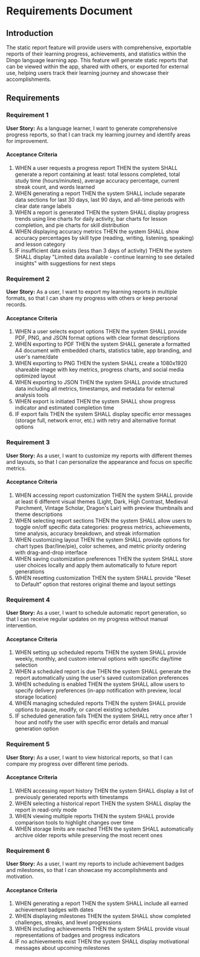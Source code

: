 # Requirements Document

## Introduction

The static report feature will provide users with comprehensive, exportable reports of their learning progress, achievements, and statistics within the Dingo language learning app. This feature will generate static reports that can be viewed within the app, shared with others, or exported for external use, helping users track their learning journey and showcase their accomplishments.

## Requirements

### Requirement 1

**User Story:** As a language learner, I want to generate comprehensive progress reports, so that I can track my learning journey and identify areas for improvement.

#### Acceptance Criteria

1. WHEN a user requests a progress report THEN the system SHALL generate a report containing at least: total lessons completed, total study time (hours/minutes), average accuracy percentage, current streak count, and words learned
2. WHEN generating a report THEN the system SHALL include separate data sections for last 30 days, last 90 days, and all-time periods with clear date range labels
3. WHEN a report is generated THEN the system SHALL display progress trends using line charts for daily activity, bar charts for lesson completion, and pie charts for skill distribution
4. WHEN displaying accuracy metrics THEN the system SHALL show accuracy percentages by skill type (reading, writing, listening, speaking) and lesson category
5. IF insufficient data exists (less than 3 days of activity) THEN the system SHALL display "Limited data available - continue learning to see detailed insights" with suggestions for next steps

### Requirement 2

**User Story:** As a user, I want to export my learning reports in multiple formats, so that I can share my progress with others or keep personal records.

#### Acceptance Criteria

1. WHEN a user selects export options THEN the system SHALL provide PDF, PNG, and JSON format options with clear format descriptions
2. WHEN exporting to PDF THEN the system SHALL generate a formatted A4 document with embedded charts, statistics table, app branding, and user's name/date
3. WHEN exporting to PNG THEN the system SHALL create a 1080x1920 shareable image with key metrics, progress charts, and social media optimized layout
4. WHEN exporting to JSON THEN the system SHALL provide structured data including all metrics, timestamps, and metadata for external analysis tools
5. WHEN export is initiated THEN the system SHALL show progress indicator and estimated completion time
6. IF export fails THEN the system SHALL display specific error messages (storage full, network error, etc.) with retry and alternative format options

### Requirement 3

**User Story:** As a user, I want to customize my reports with different themes and layouts, so that I can personalize the appearance and focus on specific metrics.

#### Acceptance Criteria

1. WHEN accessing report customization THEN the system SHALL provide at least 6 different visual themes (Light, Dark, High Contrast, Medieval Parchment, Vintage Scholar, Dragon's Lair) with preview thumbnails and theme descriptions
2. WHEN selecting report sections THEN the system SHALL allow users to toggle on/off specific data categories: progress metrics, achievements, time analysis, accuracy breakdown, and streak information
3. WHEN customizing layout THEN the system SHALL provide options for chart types (bar/line/pie), color schemes, and metric priority ordering with drag-and-drop interface
4. WHEN saving customization preferences THEN the system SHALL store user choices locally and apply them automatically to future report generations
5. WHEN resetting customization THEN the system SHALL provide "Reset to Default" option that restores original theme and layout settings

### Requirement 4

**User Story:** As a user, I want to schedule automatic report generation, so that I can receive regular updates on my progress without manual intervention.

#### Acceptance Criteria

1. WHEN setting up scheduled reports THEN the system SHALL provide weekly, monthly, and custom interval options with specific day/time selection
2. WHEN a scheduled report is due THEN the system SHALL generate the report automatically using the user's saved customization preferences
3. WHEN scheduling is enabled THEN the system SHALL allow users to specify delivery preferences (in-app notification with preview, local storage location)
4. WHEN managing scheduled reports THEN the system SHALL provide options to pause, modify, or cancel existing schedules
5. IF scheduled generation fails THEN the system SHALL retry once after 1 hour and notify the user with specific error details and manual generation option

### Requirement 5

**User Story:** As a user, I want to view historical reports, so that I can compare my progress over different time periods.

#### Acceptance Criteria

1. WHEN accessing report history THEN the system SHALL display a list of previously generated reports with timestamps
2. WHEN selecting a historical report THEN the system SHALL display the report in read-only mode
3. WHEN viewing multiple reports THEN the system SHALL provide comparison tools to highlight changes over time
4. WHEN storage limits are reached THEN the system SHALL automatically archive older reports while preserving the most recent ones

### Requirement 6

**User Story:** As a user, I want my reports to include achievement badges and milestones, so that I can showcase my accomplishments and motivation.

#### Acceptance Criteria

1. WHEN generating a report THEN the system SHALL include all earned achievement badges with dates
2. WHEN displaying milestones THEN the system SHALL show completed challenges, streaks, and level progressions
3. WHEN including achievements THEN the system SHALL provide visual representations of badges and progress indicators
4. IF no achievements exist THEN the system SHALL display motivational messages about upcoming milestones